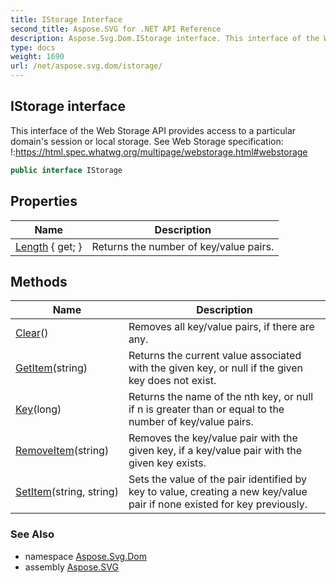 ```yaml
---
title: IStorage Interface
second_title: Aspose.SVG for .NET API Reference
description: Aspose.Svg.Dom.IStorage interface. This interface of the Web Storage API provides access to a particular domains session or local storage. See Web Storage specification https//html.spec.whatwg.org/multipage/webstorage.htmlwebstorage
type: docs
weight: 1690
url: /net/aspose.svg.dom/istorage/
---
```

## IStorage interface

This interface of the Web Storage API provides access to a particular domain's session or local storage. See Web Storage specification: !:https://html.spec.whatwg.org/multipage/webstorage.html#webstorage

```csharp
public interface IStorage
```

## Properties

| Name | Description |
| --- | --- |
| [Length](../../aspose.svg.dom/istorage/length/) { get; } | Returns the number of key/value pairs. |

## Methods

| Name | Description |
| --- | --- |
| [Clear](../../aspose.svg.dom/istorage/clear/)() | Removes all key/value pairs, if there are any. |
| [GetItem](../../aspose.svg.dom/istorage/getitem/)(string) | Returns the current value associated with the given key, or null if the given key does not exist. |
| [Key](../../aspose.svg.dom/istorage/key/)(long) | Returns the name of the nth key, or null if n is greater than or equal to the number of key/value pairs. |
| [RemoveItem](../../aspose.svg.dom/istorage/removeitem/)(string) | Removes the key/value pair with the given key, if a key/value pair with the given key exists. |
| [SetItem](../../aspose.svg.dom/istorage/setitem/)(string, string) | Sets the value of the pair identified by key to value, creating a new key/value pair if none existed for key previously. |

### See Also

* namespace [Aspose.Svg.Dom](../../aspose.svg.dom/)
* assembly [Aspose.SVG](../../)
